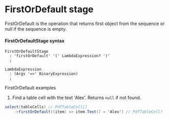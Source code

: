 # FirstOrDefault stage

FirstOrDefault is the operation that returns first object from the sequence or null if the sequence is empty.

#### FirstOrDefaultStage syntax
```antlr
FirstOrDefaultStage
  : 'firstOrDefault' '(' LambdaExpression? ')'  
  ;
  
LambdaExpression
  : (Args '=>' BinaryExpression)
  ;
```

FirstOrDefault examples
1. Find a table cell with the text 'Alex'. Returns ```null``` if not found.
```csharp
select(tableCells) // PdfTableCell[]
    ->firstOrDefault((item) => item.Text() = 'Alex') // PdfTableCell?
```